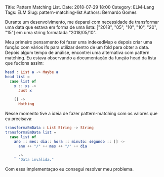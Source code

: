 Title: Pattern Matching List.
Date: 2018-07-29 18:00
Category: ELM-Lang
Tags: ELM
Slug: pattern-matching-list
Authors: Bernardo Gomes

Durante um desenvolvimento, me deparei com necessidade de transformar uma data que estava em forma de uma lista: ["2018", "05", "10", "10", "20", "15"] em uma string formatada "2018/05/10".

Meu primeiro pensamento foi fazer uma indexedMap e depois criar uma função com vários ifs para utilizar dentro de um fold para obter a data.
Depois algum tempo de análise, encontrei uma alternativa com pattern matching. Eu estava observando a documentação da função head da lista
que fuciona assim:

```elm
head : List a -> Maybe a
head list =
  case list of
    x :: xs ->
      Just x

    [] ->
      Nothing
```

Nesse momento tive a idéia de fazer pattern-matching com os valores que eu precisava:

```elm
transformaEmData : List String -> String
transformaEmData list =
  case list of
    ano :: mes: dia:: hora :: minuto: segundo :: [] ->
      ano ++ "/" ++ mes ++ "/" ++ dia

    _ ->
      "Data inválida."
```

Com essa implementaçao eu consegui resolver meu problema.
